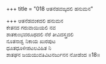 +++
title = "018 ಆತನೆಡವಙ್ಕದಲಿ ಹನುಮನ"

+++
ಆತನೆಡವಂಕದಲಿ ಹನುಮನ  
ಕೇತನದ ಗರುವಾಯಿಯಲಿ ನವ  
ಶಾತಕುಂಭವರೂಥದಲಿ ನೆರೆ ತೀವಿದಸ್ತ್ರದಲಿ  
ನೂತನಾಶ್ವ ನಿಕಾಯ ಖುರಪುಟ  
ಧೂತಧೂಳೀಪಟಲವಿಹಿತ ನಿ  
ಶಾತಘನ ಜಯಯುವತಿವಿಟನರ್ಜುನನ ನೋಡೆಂದ    ॥18॥